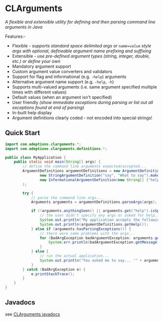 # CLArguments

_A flexible and extensible utility for defining and then parsing command line arguments in Java_

Features:-
* Flexible - _supports standard space delimited args or ```name=value``` style args with optional, defineable argument name prefixing and suffixing_ 
* Extensible - _use pre-defined argument types (string, integer, double, etc.) or define your own_
* Mandatory argument support
* Custom argument value converters and validators
* Support for flag and informational (e.g. ```-help```) arguments
* Alternative argument name support (e.g. ```-help```, ```-h```)
* Supports multi-valued arguments (i.e. same argument specified multiple times with different values)
* Default values (when an argument isn't specified)
* User friendly _(show immediate exceptions during parsing or list out all exceptions found at end of parsing)_ 
* In-built help display
* Argument definitions clearly coded - not encoded into special strings!

## Quick Start

```java
import com.adeptions.clarguments.*;
import com.adeptions.clarguments.definitions.*;

public class MyApplication {
    public static void main(String[] args) {
        // define the command line arguments expected/accepted...
        ArgumentDefinitions argumentDefinitions = new ArgumentDefinitions(
                new StringArgumentDefinition("say", "What to say").makeMandatory(),
                new InformationalArgumentDefinition(new String[] {"help", "h"}, "Display this help")
        );

        try {
            // parse the command line args...
            Arguments arguments = argumentDefinitions.parseArgs(args);

            if (!arguments.anythingSeen() || arguments.get("help").isSpecified()) {
                // the user didn't specify any args or asked for help...
                System.out.println("My application accepts the following arguments:-");
                System.out.println(argumentDefinitions.getHelp());
            } else if (arguments.hasParsingExceptions()) {
                // there were some problems with the args...
                for (BadArgException badArgumentException: arguments.getParsingExceptions()) {
                    System.err.println(badArgumentException.getMessage());
                }
            } else {
                // run the actual application...
                System.out.println("You asked me to say... '" + arguments.get("say").getValue() + "'");
            }
        } catch (BadArgException e) {
            e.printStackTrace();
        }
    }
}
```

## Javadocs

see [CLArguments javadocs](https://adeptions.github.io/CLArguments/)